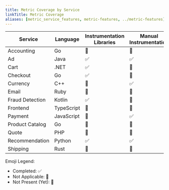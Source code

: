 ```yaml
---
title: Metric Coverage by Service
linkTitle: Metric Coverage
aliases: [metric_service_features, metric-features, ../metric-features]
---
```


| Service         | Language   | Instrumentation Libraries | Manual Instrumentation | Multiple Instruments | Views | Custom Attributes | Resource Detection | Exemplars |
| --------------- | ---------- | -------------------- | ---------------------- | -------------------- | ----- | ----------------- | ------------------ | --------- |
| Accounting      | Go         | 🚧                   | 🚧                     | 🚧                   | 🚧    | 🚧                | 🚧                 | 🚧        |
| Ad              | Java       | ✅                   | ✅                     | 🚧                   | 🚧    | ✅                | ✅                 | ✅        |
| Cart            | .NET       | ✅                   | 🚧                     | 🚧                   | 🚧    | 🚧                | 🚧                 | 🚧        |
| Checkout        | Go         | ✅                   | 🚧                     | 🚧                   | 🚧    | 🚧                | 🚧                 | 🚧        |
| Currency        | C++        | 🔕                   | ✅                     | 🚧                   | 🚧    | 🚧                | 🚧                 | 🚧        |
| Email           | Ruby       | 🚧                   | 🚧                     | 🚧                   | 🚧    | 🚧                | 🚧                 | 🚧        |
| Fraud Detection | Kotlin     | ✅                   | 🚧                     | 🚧                   | 🚧    | 🚧                | ✅                 | 🚧        |
| Frontend        | TypeScript | 🚧                   | 🚧                     | 🚧                   | 🚧    | 🚧                | 🚧                 | 🚧        |
| Payment         | JavaScript | 🚧                   | ✅                     | 🚧                   | 🚧    | 🚧                | ✅                 | 🚧        |
| Product Catalog | Go         | 🚧                   | 🚧                     | 🚧                   | 🚧    | 🚧                | 🚧                 | 🚧        |
| Quote           | PHP        | 🚧                   | 🚧                     | 🚧                   | 🚧    | 🚧                | 🚧                 | 🚧        |
| Recommendation  | Python     | ✅                   | ✅                     | 🚧                   | 🚧    | 🚧                | 🚧                 | 🚧        |
| Shipping        | Rust       | 🚧                   | 🚧                     | 🚧                   | 🚧    | 🚧                | 🚧                 | 🚧        |

Emoji Legend:

- Completed: ✅
- Not Applicable: 🔕
- Not Present (Yet): 🚧
